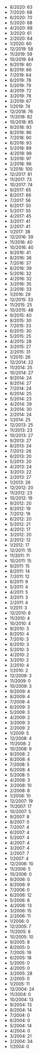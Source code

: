 *  8/2020: 63
*  7/2020: 68
*  6/2020: 70
*  5/2020: 68
*  4/2020: 68
*  3/2020: 61
*  2/2020: 64
*  1/2020: 60
*  12/2019: 58
*  11/2019: 59
*  10/2019: 64
*  9/2019: 60
*  8/2019: 66
*  7/2019: 64
*  6/2019: 78
*  5/2019: 79
*  4/2019: 72
*  3/2019: 78
*  2/2019: 67
*  1/2019: 74
*  12/2018: 76
*  11/2018: 82
*  10/2018: 85
*  9/2018: 93
*  8/2018: 86
*  7/2018: 90
*  6/2018: 93
*  5/2018: 89
*  4/2018: 98
*  3/2018: 97
*  2/2018: 96
*  1/2018: 100
*  12/2017: 81
*  11/2017: 73
*  10/2017: 74
*  9/2017: 65
*  8/2017: 66
*  7/2017: 56
*  6/2017: 50
*  5/2017: 55
*  4/2017: 45
*  3/2017: 41
*  2/2017: 41
*  1/2017: 38
*  12/2016: 39
*  11/2016: 40
*  10/2016: 40
*  9/2016: 41
*  8/2016: 38
*  7/2016: 37
*  6/2016: 39
*  5/2016: 32
*  4/2016: 32
*  3/2016: 35
*  2/2016: 33
*  1/2016: 29
*  12/2015: 33
*  11/2015: 25
*  10/2015: 48
*  9/2015: 40
*  8/2015: 30
*  7/2015: 33
*  6/2015: 30
*  5/2015: 25
*  4/2015: 28
*  3/2015: 27
*  2/2015: 31
*  1/2015: 26
*  12/2014: 22
*  11/2014: 25
*  10/2014: 27
*  9/2014: 24
*  8/2014: 27
*  7/2014: 24
*  6/2014: 25
*  5/2014: 23
*  4/2014: 29
*  3/2014: 30
*  2/2014: 24
*  1/2014: 25
*  12/2013: 25
*  11/2013: 23
*  10/2013: 27
*  9/2013: 27
*  8/2013: 24
*  7/2013: 26
*  6/2013: 20
*  5/2013: 20
*  4/2013: 24
*  3/2013: 22
*  2/2013: 27
*  1/2013: 26
*  12/2012: 20
*  11/2012: 23
*  10/2012: 19
*  9/2012: 20
*  8/2012: 19
*  7/2012: 19
*  6/2012: 20
*  5/2012: 21
*  4/2012: 17
*  3/2012: 20
*  2/2012: 12
*  1/2012: 17
*  12/2011: 15
*  11/2011: 11
*  10/2011: 15
*  9/2011: 15
*  8/2011: 14
*  7/2011: 12
*  6/2011: 9
*  5/2011: 4
*  4/2011: 5
*  3/2011: 3
*  2/2011: 4
*  1/2011: 3
*  12/2010: 8
*  11/2010: 4
*  10/2010: 4
*  9/2010: 3
*  8/2010: 4
*  7/2010: 3
*  6/2010: 3
*  5/2010: 3
*  4/2010: 2
*  3/2010: 2
*  2/2010: 4
*  1/2010: 2
*  12/2009: 3
*  11/2009: 0
*  10/2009: 3
*  9/2009: 4
*  8/2009: 4
*  7/2009: 4
*  6/2009: 3
*  5/2009: 3
*  4/2009: 2
*  3/2009: 3
*  2/2009: 2
*  1/2009: 5
*  12/2008: 4
*  11/2008: 2
*  10/2008: 9
*  9/2008: 2
*  8/2008: 4
*  7/2008: 5
*  6/2008: 4
*  5/2008: 5
*  4/2008: 3
*  3/2008: 10
*  2/2008: 8
*  1/2008: 10
*  12/2007: 19
*  11/2007: 17
*  10/2007: 5
*  9/2007: 8
*  8/2007: 0
*  7/2007: 4
*  6/2007: 4
*  5/2007: 4
*  4/2007: 4
*  3/2007: 4
*  2/2007: 7
*  1/2007: 4
*  12/2006: 10
*  11/2006: 5
*  10/2006: 0
*  9/2006: 0
*  8/2006: 9
*  7/2006: 0
*  6/2006: 12
*  5/2006: 6
*  4/2006: 13
*  3/2006: 15
*  2/2006: 11
*  1/2006: 0
*  12/2005: 7
*  11/2005: 8
*  10/2005: 10
*  9/2005: 8
*  8/2005: 0
*  7/2005: 19
*  6/2005: 18
*  5/2005: 0
*  4/2005: 0
*  3/2005: 28
*  2/2005: 0
*  1/2005: 11
*  12/2004: 24
*  11/2004: 0
*  10/2004: 13
*  9/2004: 13
*  8/2004: 14
*  7/2004: 0
*  6/2004: 0
*  5/2004: 14
*  4/2004: 0
*  3/2004: 21
*  2/2004: 34
*  1/2004: 0